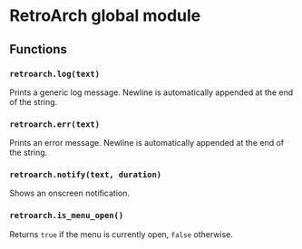 # RetroArch global module

## Functions

### `retroarch.log(text)`

Prints a generic log message. Newline is automatically appended at the end of the string.

### `retroarch.err(text)`

Prints an error message. Newline is automatically appended at the end of the string.

### `retroarch.notify(text, duration)`

Shows an onscreen notification.

### `retroarch.is_menu_open()`

Returns `true` if the menu is currently open, `false` otherwise.
